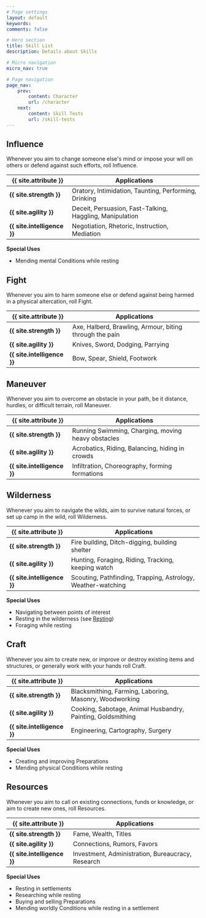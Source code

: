 ```yaml
---
# Page settings
layout: default
keywords:
comments: false

# Hero section
title: Skill List
description: Details about Skills

# Micro navigation
micro_nav: true

# Page navigation
page_nav:
    prev:
        content: Character
        url: /character
    next:
        content: Skill Tests
        url: /skill-tests
---
```


## Influence

Whenever you aim to change someone else's mind or impose your will on others or defend against such efforts, roll Influence.

| {{ site.attribute }}        | Applications                                             |
|-----------------------------|----------------------------------------------------------|
| **{{ site.strength }}**     | Oratory, Intimidation, Taunting, Performing, Drinking    |
| **{{ site.agility }}**      | Deceit, Persuasion, Fast-Talking, Haggling, Manipulation |
| **{{ site.intelligence }}** | Negotiation, Rhetoric, Instruction, Mediation            |

<div class="callout">
    <p><strong>Special Uses</strong></p>
    <ul>
        <li>Mending mental Conditions while resting</li>
    </ul>
</div>


## Fight

Whenever you aim to harm someone else or defend against being harmed in a physical altercation, roll Fight.

| {{ site.attribute }}        | Applications                                            |
|-----------------------------|---------------------------------------------------------|
| **{{ site.strength }}**     | Axe, Halberd, Brawling, Armour, biting through the pain |
| **{{ site.agility }}**      | Knives, Sword, Dodging, Parrying                        |
| **{{ site.intelligence }}** | Bow, Spear, Shield, Footwork                            |


## Maneuver

Whenever you aim to overcome an obstacle in your path, be it distance, hurdles, or difficult terrain, roll Maneuver.

| {{ site.attribute }}        | Applications                                       |
|-----------------------------|----------------------------------------------------|
| **{{ site.strength }}**     | Running Swimming, Charging, moving heavy obstacles |
| **{{ site.agility }}**      | Acrobatics, Riding, Balancing, hiding in crowds    |
| **{{ site.intelligence }}** | Infiltration, Choreography, forming formations     |


## Wilderness

Whenever you aim to navigate the wilds, aim to survive natural forces, or set up camp in the wild, roll Wilderness.

| {{ site.attribute }}        | Applications                                                 |
|-----------------------------|--------------------------------------------------------------|
| **{{ site.strength }}**     | Fire building, Ditch-digging, building shelter               |
| **{{ site.agility }}**      | Hunting, Foraging, Riding, Tracking, keeping watch           |
| **{{ site.intelligence }}** | Scouting, Pathfinding, Trapping, Astrology, Weather-watching |

<div class="callout">
    <p><strong>Special Uses</strong></p>
    <ul>
        <li>Navigating between points of interest</li>
        <li>Resting in the wilderness (see <a href="resting">Resting</a>)</li>
        <li>Foraging while resting</li>
    </ul>
</div>


## Craft

Whenever you aim to create new, or improve or destroy existing items and structures, or generally work with your hands roll Craft.

| {{ site.attribute }}        | Applications                                                |
|-----------------------------|-------------------------------------------------------------|
| **{{ site.strength }}**     | Blacksmithing, Farming, Laboring, Masonry, Woodworking      |
| **{{ site.agility }}**      | Cooking, Sabotage, Animal Husbandry, Painting, Goldsmithing |
| **{{ site.intelligence }}** | Engineering, Cartography, Surgery                           |

<div class="callout">
    <p><strong>Special Uses</strong></p>
    <ul>
        <li>Creating and improving Preparations</li>
        <li>Mending physical Conditions while resting</li>
    </ul>
</div>


## Resources

Whenever you aim to call on existing connections, funds or knowledge, or aim to create new ones, roll Resources.

| {{ site.attribute }}        | Applications                                      |
|-----------------------------|---------------------------------------------------|
| **{{ site.strength }}**     | Fame, Wealth, Titles                              |
| **{{ site.agility }}**      | Connections, Rumors, Favors                       |
| **{{ site.intelligence }}** | Investment, Administration, Bureaucracy, Research |

<div class="callout">
    <p><strong>Special Uses</strong></p>
    <ul>
        <li>Resting in settlements</li>
        <li>Researching while resting</li>
        <li>Buying and selling Preparations</li>
        <li>Mending worldly Conditions while resting in a settlement</li>
    </ul>
</div>
